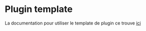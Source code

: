 # Plugin template

La documentation pour utiliser le template de plugin ce trouve [ici](https://doc.jeedom.com/fr_FR/dev/plugin_template)
